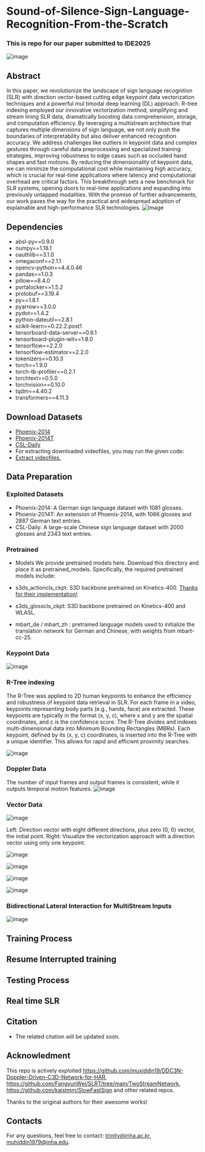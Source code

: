 # Sound-of-Silence-Sign-Language-Recognition-From-the-Scratch
### This is repo for our paper submitted to IDE2025
![image](https://github.com/user-attachments/assets/d7f9e6bc-138a-4e15-9f65-9ff8e7d995d4)
 ## Abstract
 In this paper, we revolutionize the landscape of sign
 language recognition (SLR) with direction vector-based cutting
edge keypoint data vectorization techniques and a powerful mul
timodal deep learning (DL) approach. R-tree indexing employed
 our innovative vectorization method, simplifying and stream
lining SLR data, dramatically boosting data comprehension,
 storage, and computation efficiency. By leveraging a multistream
 architecture that captures multiple dimensions of sign language,
 we not only push the boundaries of interpretability but also
 deliver enhanced recognition accuracy. We address challenges
 like outliers in keypoint data and complex gestures through
 careful data preprocessing and specialized training strategies,
 improving robustness to edge cases such as occluded hand shapes
 and fast motions. By reducing the dimensionality of keypoint
 data, we can minimize the computational cost while maintaining
 high accuracy, which is crucial for real-time applications where
 latency and computational overhead are critical factors. This
 breakthrough sets a new benchmark for SLR systems, opening
 doors to real-time applications and expanding into previously
 untapped modalities. With the promise of further advancements,
 our work paves the way for the practical and widespread
 adoption of explainable and high-performance SLR technologies.
![image](https://github.com/user-attachments/assets/be2eb6ef-4a01-470d-9dbe-96d7c65b44c2)


## Dependencies
- absl-py==0.9.0
- numpy==1.18.1
- oauthlib==3.1.0
- omegaconf==2.1.1
- opencv-python==4.4.0.46
- pandas==1.0.3
- pillow==8.4.0
- portalocker==1.5.2
- protobuf==3.19.4
- py==1.8.1
- pyarrow==3.0.0
- pydot==1.4.2
- python-dateutil==2.8.1
- scikit-learn==0.22.2.post1
- tensorboard-data-server==0.6.1
- tensorboard-plugin-wit==1.8.0
- tensorflow==2.2.0
- tensorflow-estimator==2.2.0
- tokenizers==0.10.3
- torch==1.9.0
- torch-tb-profiler==0.2.1
- torchtext==0.5.0
- torchvision==0.10.0
- tqdm==4.40.2
- transformers==4.11.3
## Download Datasets
- [Phoenix-2014](https://www-i6.informatik.rwth-aachen.de/~koller/RWTH-PHOENIX/)
- [Phoenix-2014T](https://www-i6.informatik.rwth-aachen.de/~koller/RWTH-PHOENIX-2014-T/)
- [CSL-Daily](http://home.ustc.edu.cn/~zhouh156/dataset/csl-daily/)
- For extracting downloaded videofiles, you may run the given code:
- [Extract videofiles.](https://github.com/muxiddin19/Sound-of-Silence-Sign-Language-Recognition-From-the-Scratch/preprocess/preprocess_video.sh)
## Data Preparation
### Exploited Datasets
- Phoenix-2014: A German sign language dataset with 1081 glosses.
- Phoenix-2014T: An extension of Phoenix-2014, with 1066 glosses and 2887 German text entries.
- CSL-Daily: A large-scale Chinese sign language dataset with 2000 glosses and 2343 text entries.

### Pretrained 
- Models We provide pretrained models here. Download this directory and place it as pretrained_models. Specifically, the required pretrained models include:

- s3ds_actioncls_ckpt: S3D backbone pretrained on Kinetics-400. [Thanks for their implementation!](https://github.com/kylemin/S3D)
- s3ds_glosscls_ckpt: S3D backbone pretrained on Kinetics-400 and WLASL.
- mbart_de / mbart_zh : pretrained language models used to initialize the translation network for German and Chinese, with weights from mbart-cc-25.

### Keypoint Data
![image](https://github.com/user-attachments/assets/8b79934d-dd96-472f-8103-0349f2f6a205)


### R-Tree indexing
The R-Tree was applied to 2D human keypoints 
to enhance the efficiency and robustness of keypoint data retrieval in SLR.
 For each frame in a video, keypoints representing body parts (e.g., hands, face) are extracted. 
These keypoints are typically in the format (x, y, c), where x and y are the spatial coordinates, and c is the confidence score.
The R-Tree divides and indexes multi-dimensional data into Minimum Bounding Rectangles (MBRs). Each keypoint, defined by its (x, y, c) coordinates, is inserted into the R-Tree with a unique identifier. 
This allows for rapid and efficient proximity searches.



![image](https://github.com/user-attachments/assets/0a5ac44d-1890-436d-8176-96aae69c7e01)

### Doppler Data
The number of input frames and output frames is consistent, 
while it outputs temporal motion features.
![image](https://github.com/user-attachments/assets/21c966de-ed89-450f-ba0d-22c4037ef9d7)



### Vector Data
![image](https://github.com/user-attachments/assets/548586dd-ede9-48f7-baa0-0de65fb5be38)

Left: Direction vector with eight different directions, plus zero (0, 0) vector, the initial point. 
Right: Visualize the vectorization approach with a direction vector using only one keypoint.

![image](https://github.com/user-attachments/assets/5b0ad68f-39a1-47ba-84e3-45fdba1f0b33)

![image](https://github.com/user-attachments/assets/53d76e0b-fb93-48eb-9c9f-81648fe1e4e9)

![image](https://github.com/user-attachments/assets/5b077e95-b33e-4898-a74c-bb5b3e6f13a1)

![image](https://github.com/user-attachments/assets/870c2cc6-19c6-4ebb-be73-a84e2890a979)

### Bidirectional Lateral Interaction for MultiStream Inputs

![image](https://github.com/user-attachments/assets/a9e8fe98-1476-4873-ae98-d9a0ee1927d2)

## Training Process

## Resume Interrupted training

## Testing Process

## Real time SLR

## Citation
- The related citation will be updated soon.

## Acknowledment

This repo is actively exploited https://github.com/muxiddin19/DDC3N-Doppler-Driven-C3D-Network-for-HAR, https://github.com/FangyunWei/SLRT/tree/main/TwoStreamNetwork, https://github.com/kaistmm/SlowFastSign and other related repos.

Thanks to the original authors for their awesome works!

## Contacts
For any questions, feel free to contact: trinity@inha.ac.kr, muhiddin1979@inha.edu.
